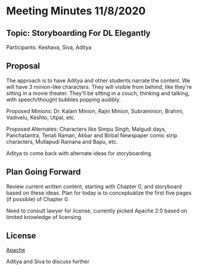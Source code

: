 # Meeting Minutes 11/8/2020
## Topic: Storyboarding For DL Elegantly 
Participants: Keshava, Siva, Aditya
## Proposal
The approach is to have Aditya and other students narrate the content. We will have 3 minion-like characters.
They will visible from behind, like they're sitting in a movie theater. They'll be sitting
in a couch, thinking and talking, with speech/thought bubbles popping audibly.

Proposed Minions: Dr. Kalam Minion, Rajni Minion, Subraminion, Brahmi, Vadivelu, Keshto, Utpal, etc.

Proposed Alternates: Characters like Simpu Singh, Malgudi days, Panchatantra, Tenali Raman, Akbar and Birbal
Newspaper comic strip characters, Mullapudi Ramana and Bapu, etc.

Aditya to come back with alternate ideas for storyboarding

## Plan Going Forward
Review current written content, starting with Chapter 0, and storyboard based on these ideas.
Plan for today is to conceptualize the first five pages (if possible) of Chapter 0.

Need to consult lawyer for license, currently picked Apache 2.0 based on limited knowledge of licensing.

## License
[Apache](https://choosealicense.com/licenses/apache-2.0/)

Aditya and Siva to discuss further
